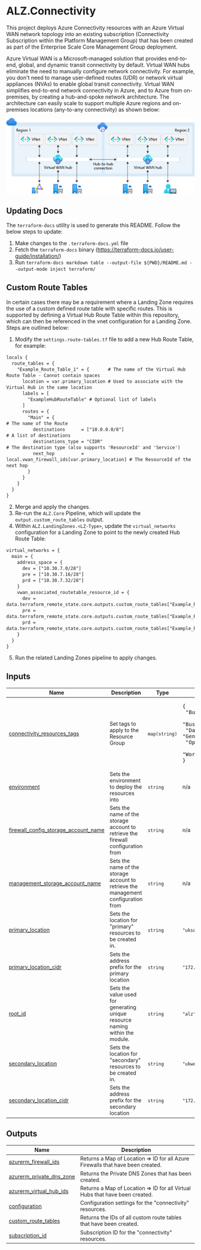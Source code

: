 <!-- BEGIN_TF_DOCS -->
# ALZ.Connectivity

This project deploys Azure Connectivity resources with an Azure Virtual WAN network topology into an existing subscription (Connectivity Subscription within the Platform Management Group) that has been created as part of the Enterprise Scale Core Management Group deployment.

Azure Virtual WAN is a Microsoft-managed solution that provides end-to-end, global, and dynamic transit connectivity by default. Virtual WAN hubs eliminate the need to manually configure network connectivity. For example, you don't need to manage user-defined routes (UDR) or network virtual appliances (NVAs) to enable global transit connectivity. Virtual WAN simplifies end-to-end network connectivity in Azure, and to Azure from on-premises, by creating a hub-and-spoke network architecture. The architecture can easily scale to support multiple Azure regions and on-premises locations (any-to-any connectivity) as shown below:

![vwan](vwan.png)

## Updating Docs

The `terraform-docs` utility is used to generate this README. Follow the below steps to update:
1. Make changes to the `.terraform-docs.yml` file
2. Fetch the `terraform-docs` binary (https://terraform-docs.io/user-guide/installation/)
3. Run `terraform-docs markdown table --output-file ${PWD}/README.md --output-mode inject terraform/`

## Custom Route Tables

In certain cases there may be a requirement where a Landing Zone requires the use of a custom defined route table with specific routes. This is supported by defining a Virtual Hub Route Table within this repository, which can then be referenced in the vnet configuration for a Landing Zone. Steps are outlined below:
1. Modify the `settings.route-tables.tf` file to add a new Hub Route Table, for example:
```hcl
locals {
  route_tables = {
    "Example_Route_Table_1" = {       # The name of the Virtual Hub Route Table - Cannot contain spaces
      location = var.primary_location # Used to associate with the Virtual Hub in the same location
      labels = [
        "ExampleHubRouteTable" # Optional list of labels
      ]
      routes = {
        "Main" = {                                                          # The name of the Route
          destinations      = ["10.0.0.0/8"]                                # A list of destinations
          destinations_type = "CIDR"                                        # The destination type (also supports 'ResourceId' and 'Service')
          next_hop          = local.vwan_firewall_ids[var.primary_location] # The ResourceId of the next hop
        }
      }
    }
  }
}
```
2. Merge and apply the changes.
3. Re-run the `ALZ.Core` Pipeline, which will update the `output.custom_route_tables` output.
4. Within `ALZ.LandingZones.<LZ-Type>`, update the `virtual_networks` configuration for a Landing Zone to point to the newly created Hub Route Table:
```hcl
virtual_networks = {
  main = {
    address_space = {
      dev = ["10.30.7.0/28"]
      pre = ["10.30.7.16/28"]
      prd = ["10.30.7.32/28"]
    }
    vwan_associated_routetable_resource_id = {
      dev = data.terraform_remote_state.core.outputs.custom_route_tables["Example_Route_Table_1"]
      pre = data.terraform_remote_state.core.outputs.custom_route_tables["Example_Route_Table_1"]
      prd = data.terraform_remote_state.core.outputs.custom_route_tables["Example_Route_Table_1"]
    }
  }
}
```
5. Run the related Landing Zones pipeline to apply changes.

## Inputs

| Name | Description | Type | Default | Required |
|------|-------------|------|---------|:--------:|
| <a name="input_connectivity_resources_tags"></a> [connectivity\_resources\_tags](#input\_connectivity\_resources\_tags) | Set tags to apply to the Resource Group | `map(string)` | <pre>{<br>  "BusinessCriticality": "Mission-critical",<br>  "BusinessUnit": "Platform Operations",<br>  "DataClassification": "General",<br>  "OperationsTeam": "Platform Operations",<br>  "WorkloadName": "ALZ.Connectivity"<br>}</pre> | no |
| <a name="input_environment"></a> [environment](#input\_environment) | Sets the environment to deploy the resources into | `string` | n/a | yes |
| <a name="input_firewall_config_storage_account_name"></a> [firewall\_config\_storage\_account\_name](#input\_firewall\_config\_storage\_account\_name) | Sets the name of the storage account to retrieve the firewall configuration from | `string` | n/a | yes |
| <a name="input_management_storage_account_name"></a> [management\_storage\_account\_name](#input\_management\_storage\_account\_name) | Sets the name of the storage account to retrieve the management configuration from | `string` | n/a | yes |
| <a name="input_primary_location"></a> [primary\_location](#input\_primary\_location) | Sets the location for "primary" resources to be created in. | `string` | `"uksouth"` | no |
| <a name="input_primary_location_cidr"></a> [primary\_location\_cidr](#input\_primary\_location\_cidr) | Sets the address prefix for the primary location | `string` | `"172.28.0.0/23"` | no |
| <a name="input_root_id"></a> [root\_id](#input\_root\_id) | Sets the value used for generating unique resource naming within the module. | `string` | `"alz"` | no |
| <a name="input_secondary_location"></a> [secondary\_location](#input\_secondary\_location) | Sets the location for "secondary" resources to be created in. | `string` | `"ukwest"` | no |
| <a name="input_secondary_location_cidr"></a> [secondary\_location\_cidr](#input\_secondary\_location\_cidr) | Sets the address prefix for the secondary location | `string` | `"172.28.128.0/23"` | no |

## Outputs

| Name | Description |
|------|-------------|
| <a name="output_azurerm_firewall_ids"></a> [azurerm\_firewall\_ids](#output\_azurerm\_firewall\_ids) | Returns a Map of Location => ID for all Azure Firewalls that have been created. |
| <a name="output_azurerm_private_dns_zone"></a> [azurerm\_private\_dns\_zone](#output\_azurerm\_private\_dns\_zone) | Returns the Private DNS Zones that has been created. |
| <a name="output_azurerm_virtual_hub_ids"></a> [azurerm\_virtual\_hub\_ids](#output\_azurerm\_virtual\_hub\_ids) | Returns a Map of Location => ID for all Virtual Hubs that have been created. |
| <a name="output_configuration"></a> [configuration](#output\_configuration) | Configuration settings for the "connectivity" resources. |
| <a name="output_custom_route_tables"></a> [custom\_route\_tables](#output\_custom\_route\_tables) | Returns the IDs of all custom route tables that have been created. |
| <a name="output_subscription_id"></a> [subscription\_id](#output\_subscription\_id) | Subscription ID for the "connectivity" resources. |
<!-- END_TF_DOCS -->